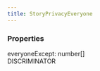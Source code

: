```yaml
---
title: StoryPrivacyEveryone
---
```


### Properties

<div class="flex flex-col gap-3"><div><div class="flex gap-2"><div class="font-mono p" id="p_everyoneExcept" data-anchor><span class="font-bold">everyoneExcept</span><span class="opacity-50">:</span> <span>number</span><span class="opacity-50">[]</span></div><div class="flex items-center"><div class="bg-dbt px-1.5 rounded-md select-none text-fgt text-[10px]">DISCRIMINATOR</div></div></div></div></div>

